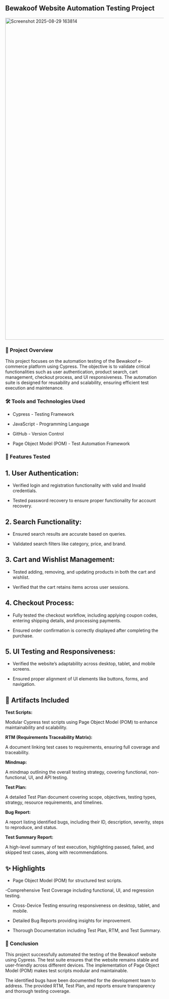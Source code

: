 ## Bewakoof Website Automation Testing Project
<img width="1861" height="1018" alt="Screenshot 2025-08-29 163814" src="https://github.com/user-attachments/assets/83d6f357-005d-4942-ab9a-a8013c209285" />


### 📌 Project Overview
This project focuses on the automation testing of the Bewakoof e-commerce platform using Cypress. The objective is to validate critical functionalities such as user authentication, product search, cart management, checkout process, and UI responsiveness. The automation suite is designed for reusability and scalability, ensuring efficient test execution and maintenance.

### 🛠️ Tools and Technologies Used

- Cypress - Testing Framework

- JavaScript - Programming Language

- GitHub - Version Control

- Page Object Model (POM) - Test Automation Framework
### 📂 Features Tested

## 1. User Authentication:

- Verified login and registration functionality with valid and Invalid credentials.

- Tested password recovery to ensure proper functionality for account recovery.

## 2. Search Functionality:

- Ensured search results are accurate based on queries.

- Validated search filters like category, price, and brand.

## 3. Cart and Wishlist Management:

- Tested adding, removing, and updating products in both the cart and wishlist.

- Verified that the cart retains items across user sessions.

## 4. Checkout Process:

- Fully tested the checkout workflow, including applying coupon codes, entering shipping details, and processing payments.

- Ensured order confirmation is correctly displayed after completing the purchase.

## 5. UI Testing and Responsiveness:

- Verified the website’s adaptability across desktop, tablet, and mobile screens.

- Ensured proper alignment of UI elements like buttons, forms, and navigation.

## 📄 Artifacts Included

**Test Scripts:**

Modular Cypress test scripts using Page Object Model (POM) to enhance maintainability and scalability.

**RTM (Requirements Traceability Matrix):**

A document linking test cases to requirements, ensuring full coverage and traceability.

**Mindmap:**

A mindmap outlining the overall testing strategy, covering functional, non-functional, UI, and API testing.

**Test Plan:**

A detailed Test Plan document covering scope, objectives, testing types, strategy, resource requirements, and timelines.

**Bug Report:**

A report listing identified bugs, including their ID, description, severity, steps to reproduce, and status.

**Test Summary Report:**

A high-level summary of test execution, highlighting passed, failed, and skipped test cases, along with recommendations.

## ✨ Highlights

- Page Object Model (POM) for structured test scripts.

-Comprehensive Test Coverage including functional, UI, and regression testing.

- Cross-Device Testing ensuring responsiveness on desktop, tablet, and mobile.

- Detailed Bug Reports providing insights for improvement.

- Thorough Documentation including Test Plan, RTM, and Test Summary.

### 📝 Conclusion

This project successfully automated the testing of the Bewakoof website using Cypress. The test suite ensures that the website remains stable and user-friendly across different devices. The implementation of Page Object Model (POM) makes test scripts modular and maintainable.

The identified bugs have been documented for the development team to address. The provided RTM, Test Plan, and reports ensure transparency and thorough testing coverage.
